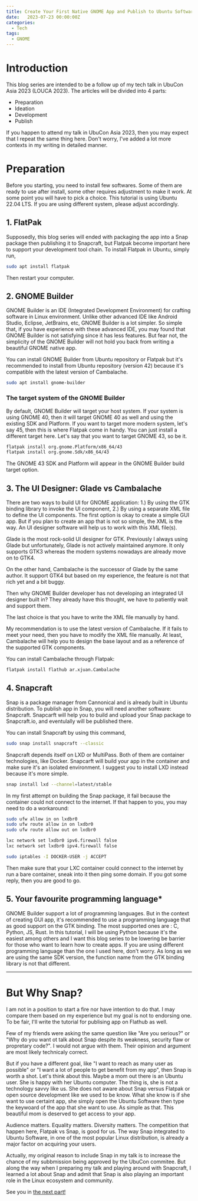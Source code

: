 ```yaml
---
title: Create Your First Native GNOME App and Publish to Ubuntu Software - Part 1
date:   2023-07-23 00:00:00Z
categories:
  - Tech
tags:
  - GNOME
---
```


# Introduction

This blog series are intended to be a follow up of my tech talk in UbuCon Asia 2023 (LOUCA 2023). The articles will be divided into 4 parts:

- Preparation
- Ideation
- Development
- Publish

If you happen to attend my talk in UbuCon Asia 2023, then you may expect that I repeat the same thing here. Don't worry, I've added a lot more contexts in my writing in detailed manner.

# Preparation

Before you starting, you need to install few softwares. Some of them are ready to use after install, some other requires adjustment to make it work. At some point you will have to pick a choice. This tutorial is using Ubuntu 22.04 LTS. If you are using different system, please adjust accordingly.

## 1. FlatPak

Supposedly, this blog series will ended with packaging the app into a Snap package then publishing it to Snapcraft, but Flatpak become important here to support your development tool chain. To install Flatpak in Ubuntu, simply run,

```bash
sudo apt install flatpak
```

Then restart your computer.

## 2. GNOME Builder

GNOME Builder is an IDE (Integrated Development Environment) for crafting software in Linux environment. Unlike other advanced IDE like Android Studio, Eclipse, JetBrains, etc, GNOME Builder is a lot simpler. So simple that, if you have experience with these advanced IDE, you may found that GNOME Builder is not satisfying since it has less features. But fear not, the simplicity of the GNOME Builder will not hold you back from writing a beautiful GNOME native app.

You can install GNOME Builder from Ubuntu repository or Flatpak but it's recommended to install from Ubuntu repository (version 42) because it's compatible with the latest version of Cambalache.

```bash
sudo apt install gnome-builder
```



### The target system of the GNOME Builder

By default, GNOME Builder will target your host system. If your system is using GNOME 40, then it will target GNOME 40 as well and using the existing SDK and Platform. If you want to target more modern system, let's say 45, then this is where Flatpak come in handy. You can just install a different target here. Let's say that you want to target GNOME 43, so be it.

```bash
flatpak install org.gnome.Platform/x86_64/43
flatpak install org.gnome.Sdk/x86_64/43
```

The GNOME 43 SDK and Platform will appear in the GNOME Builder build target option.

## 3. The UI Designer: Glade vs Cambalache

There are two ways to build UI for GNOME application: 1.) By using the GTK binding library to invoke the UI component, 2.) By using a separate XML file to define the UI components. The first option is okay to create a simple GUI app. But if you plan to create an app that is not so simple, the XML is the way. An UI designer software will help us to work with this XML file(s).

Glade is the most rock-solid UI designer for GTK. Previously I always using Glade but unfortunately, Glade is not actively maintained anymore. It only supports GTK3 whereas the modern systems nowadays are already move on to GTK4.

On the other hand, Cambalache is the successor of Glade by the same author. It support GTK4 but based on my experience, the feature is not that rich yet and a bit buggy.

Then why GNOME Builder developer has not developing an integrated UI designer built in? They already have this thought, we have to patiently wait and support them.

The last choice is that you have to write the XML file manually by hand.

My recommendation is to use the latest version of Cambalache. If it fails to meet your need, then you have to modify the XML file manually. At least, Cambalache will help you to design the base layout and as a reference of the supported GTK components.

You can install Cambalache through Flatpak:

```bash
flatpak install flathub ar.xjuan.Cambalache
```

## 4. Snapcraft

Snap is a package manager from Cannonical and is already built in Ubuntu distribution. To publish app in Snap, you will need another software: Snapcraft. Snapcarft will help you to build and upload your Snap package to Snapcraft.io, and eventulally will be published there.

You can install Snapcraft by using this command,

```bash
sudo snap install snapcraft --classic
```

Snapcraft depends itself on LXD or MultiPass. Both of them are container technologies, like Docker. Snapcarft will build your app in the container and make sure it's an isolated environment. I suggest you to install LXD instead because it's more simple.

```bash
snap install lxd --channel=latest/stable
```

In my first attempt on building the Snap package, it fail because the container could not connect to the internet. If that happen to you, you may need to do a workaround:

```bash
sudo ufw allow in on lxdbr0
sudo ufw route allow in on lxdbr0
sudo ufw route allow out on lxdbr0

lxc network set lxdbr0 ipv6.firewall false
lxc network set lxdbr0 ipv4.firewall false

sudo iptables -I DOCKER-USER -j ACCEPT
```

Then make sure that your LXC container could connect to the internet by run a bare container, sneak into it then ping some domain. If you got some reply, then you are good to go.


## 5. Your favourite programming language*

GNOME Builder support a lot of programming languages. But in the context of creating GUI app, it's recommended to use a programming language that as good support on the GTK binding. The most supported ones are : C, Python, JS, Rust. In this tutorial, I will be using Python because it's the easiest among others and I want this blog series to be lowering be barrier for those who want to learn how to create apps. If you are using different programming language than the one I used here, don't worry. As long as we are using the same SDK version, the function name from the GTK binding library is not that different.

----

# But Why Snap?

I am not in a position to start a fire nor have intention to do that. I may compare them based on my experience but my goal is not to endorsing one. To be fair, I'll write the tutorial for publising app on Flathub as well.

Few of my friends were asking the same question like "Are you serious?" or "Why do you want ot talk about Snap despite its weakness, security flaw or propretary code?". I would not argue with them. Their opinion and argument are most likely technicaly correct.

But if you have a different goal, like "I want to reach as many user as possible" or "I want a lot of people to get benefit from my app", then Snap is worth a shot. Let's think about this. Maybe a mom out there is an Ubuntu user. She is happy with her Ubuntu computer. The thing is, she is not a technology savvy like us. She does not aware about Snap versus Flatpak or open source development like we used to be know. What she know is if she want to use certaint app, she simply open the Ubuntu Software then type the keywoard of the app that she want to use. As simple as that. This beautiful mom is deserved to get access to your app.

Audience matters. Equality matters. Diversity matters. The competition that happen here, Flatpak vs Snap, is good for us. The way Snap integrated to Ubuntu Software, in one of the most popular Linux distribution, is already a major factor on acquiring your users.

Actually, my original reason to include Snap in my talk is to increase the chance of my subbmission being approved by the UbuCon commitee. But along the way when I preparing my talk and playing around with Snapcraft, I learned a lot about Snap and admit that Snap is also playing an important role in the Linux ecosystem and community.

See you in <a href="/post/2023/07/23/create-your-first-native-gnome-app-and-publish-to-ubuntu-software-part-2/">the next part!</a>
